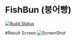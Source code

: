# FishBun (붕어빵)
[![Build Status](https://travis-ci.org/sangcomz/FishBun.svg?branch=master)](https://travis-ci.org/sangcomz/FishBun)

#Result Screen
![ScreenShot](https://github.com/sangcomz/CustomAndroidShare/blob/master/img/device-2015-08-31-140806.png)